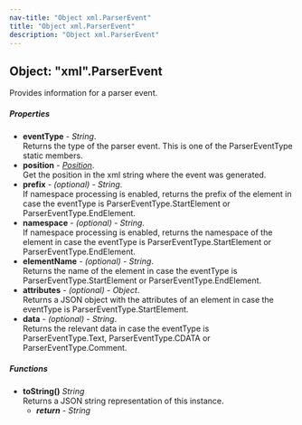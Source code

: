 ```yaml
---
nav-title: "Object xml.ParserEvent"
title: "Object xml.ParserEvent"
description: "Object xml.ParserEvent"
---
```

## Object: "xml".ParserEvent  
Provides information for a parser event.

##### Properties
 - **eventType** - _String_.    
  Returns the type of the parser event. This is one of the ParserEventType static members.
 - **position** - [_Position_](../xml/Position.md).    
  Get the position in the xml string where the event was generated.
 - **prefix** - _(optional)_ - _String_.    
  If namespace processing is enabled, returns the prefix of the element in case the eventType is ParserEventType.StartElement or ParserEventType.EndElement.
 - **namespace** - _(optional)_ - _String_.    
  If namespace processing is enabled, returns the namespace of the element in case the eventType is ParserEventType.StartElement or ParserEventType.EndElement.
 - **elementName** - _(optional)_ - _String_.    
  Returns the name of the element in case the eventType is ParserEventType.StartElement or ParserEventType.EndElement.
 - **attributes** - _(optional)_ - _Object_.    
  Returns a JSON object with the attributes of an element in case the eventType is ParserEventType.StartElement.
 - **data** - _(optional)_ - _String_.    
  Returns the relevant data in case the eventType is ParserEventType.Text, ParserEventType.CDATA or ParserEventType.Comment.

##### Functions
 - **toString()** _String_  
     Returns a JSON string representation of this instance.
   - _**return**_ - _String_